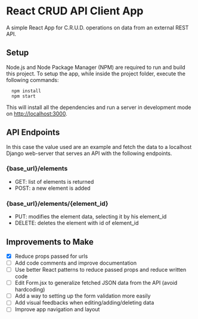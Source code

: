 # React CRUD API Client App
A simple React App for C.R.U.D. operations on data from an external REST API.
## Setup

Node.js and Node Package Manager (NPM) are required to run and build this project.
To setup the app, while inside the project folder, execute the following commands:

```Shell
  npm install
  npm start
```

This will install all the dependencies and run a server in development mode on [http://localhost:3000](http://localhost:3000).
## API Endpoints

In this case the value used are an example and fetch the data to a localhost Django web-server that serves an API with the following endpoints.

### **{base_url}/elements**

- GET: list of elements is returned
- POST: a new element is added

### **{base_url}/elements/{element_id}**

- PUT: modifies the element data, selecting it by his element_id
- DELETE: deletes the element with id of element_id
## Improvements to Make

- [x] Reduce props passed for urls
- [ ] Add code comments and improve documentation
- [ ] Use better React patterns to reduce passed props and reduce written code
- [ ] Edit Form.jsx to generalize fetched JSON data from the API (avoid hardcoding)
- [ ] Add a way to setting up the form validation more easily
- [ ] Add visual feedbacks when editing/adding/deleting data  
- [ ] Improve app navigation and layout
